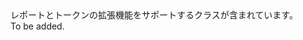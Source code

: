 <Namespace Name="Microsoft.PowerBI.AspNet.Mvc.Html">
  <Docs>
    <summary>レポートとトークンの拡張機能をサポートするクラスが含まれています。</summary> 
    <remarks>To be added.</remarks>
  </Docs>
</Namespace>
